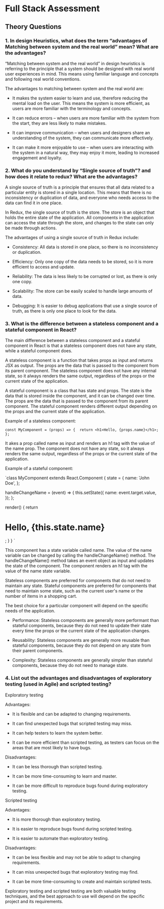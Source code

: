 # Full Stack Assessment 

## Theory Questions 

### 1. In design Heuristics, what does the term “advantages of Matching between system and the real world” mean? What are the advantages? 


“Matching between system and the real world” in design heuristics is referring to the principle that a system should be designed with real world user experiences in mind. This means using familiar language and concepts and following real world conventions. 

The advantages to matching between system and the real world are: 

- It makes the system easier to learn and use, therefore reducing the mental load on the user. This means the system is more efficient, as users are more familiar with the terminology and concepts. 

- It can reduce errors – when users are more familiar with the system from the start, they are less likely to make mistakes. 

- It can improve communication – when users and designers share an understanding of the system, they can communicate more effectively. 

- It can make it more enjoyable to use – when users are interacting with the system in a natural way, they may enjoy it more, leading to increased engagement and loyalty. 

 
### 2. What do you understand by “Single source of truth”? and how does it relate to redux? What are the advantages? 

 
A single source of truth is a principle that ensures that all data related to a particular entity is stored in a single location. This means that there is no inconsistency or duplication of data, and everyone who needs access to the data can find it in one place. 

In Redux, the single source of truth is the store. The store is an object that holds the entire state of the application. All components in the application can access the state through the store, and changes to the state can only be made through actions. 

The advantages of using a single source of truth in Redux include: 

- Consistency: All data is stored in one place, so there is no inconsistency or duplication. 

- Efficiency: Only one copy of the data needs to be stored, so it is more efficient to access and update. 

- Reliability: The data is less likely to be corrupted or lost, as there is only one copy. 

- Scalability: The store can be easily scaled to handle large amounts of data. 

- Debugging: It is easier to debug applications that use a single source of truth, as there is only one place to look for the data. 

 
### 3. What is the difference between a stateless component and a stateful component in React? 

The main difference between a stateless component and a stateful component in React is that a stateless component does not have any state, while a stateful component does. 

A stateless component is a function that takes props as input and returns JSX as output. The props are the data that is passed to the component from its parent component. The stateless component does not have any internal state, so it always renders the same output, regardless of the props or the current state of the application. 

A stateful component is a class that has state and props. The state is the data that is stored inside the component, and it can be changed over time. The props are the data that is passed to the component from its parent component. The stateful component renders different output depending on the props and the current state of the application. 

Example of a stateless component: 

`const MyComponent = (props) => { 
  return <h1>Hello, {props.name}</h1>; 
}; `
 

It akes a prop called name as input and renders an h1 tag with the value of the name prop. The component does not have any state, so it always renders the same output, regardless of the props or the current state of the application. 

Example of a stateful component: 

`class MyComponent extends React.Component { 
  state = { 
    name: 'John Doe', 
  }; 
 
  handleChangeName = (event) => { 
    this.setState({ 
      name: event.target.value, 
    }); 
  }; 
 
  render() { 
    return <h1>Hello, {this.state.name}</h1>; 
  } 
} `
 

This component has a state variable called name. The value of the name variable can be changed by calling the handleChangeName() method. The handleChangeName() method takes an event object as input and updates the state of the component. The component renders an h1 tag with the value of the name state variable. 

Stateless components are preferred for components that do not need to maintain any state. Stateful components are preferred for components that need to maintain some state, such as the current user's name or the number of items in a shopping cart. 

The best choice for a particular component will depend on the specific needs of the application. 

- Performance: Stateless components are generally more performant than stateful components, because they do not need to update their state every time the props or the current state of the application changes. 

- Reusability: Stateless components are generally more reusable than stateful components, because they do not depend on any state from their parent components. 

- Complexity: Stateless components are generally simpler than stateful components, because they do not need to manage state. 

 
### 4. List out the advantages and disadvantages of exploratory testing (used in Agile) and scripted testing? 

Exploratory testing 

Advantages:  

- It is flexible and can be adapted to changing requirements. 

- It can find unexpected bugs that scripted testing may miss. 

- It can help testers to learn the system better. 

- It can be more efficient than scripted testing, as testers can focus on the areas that are most likely to have bugs. 

Disadvantages:  

- It can be less thorough than scripted testing. 

- It can be more time-consuming to learn and master. 

- It can be more difficult to reproduce bugs found during exploratory testing. 

Scripted testing 

Advantages:  

- It is more thorough than exploratory testing. 

- It is easier to reproduce bugs found during scripted testing. 

- It is easier to automate than exploratory testing. 

Disadvantages:  

- It can be less flexible and may not be able to adapt to changing requirements. 

- It can miss unexpected bugs that exploratory testing may find. 

- It can be more time-consuming to create and maintain scripted tests. 

Exploratory testing and scripted testing are both valuable testing techniques, and the best approach to use will depend on the specific project and its requirements. 

 
